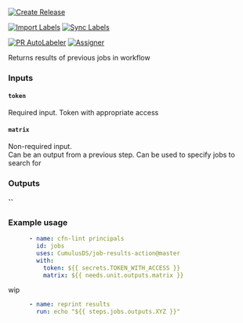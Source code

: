 [![Create Release](https://github.com/CumulusDS/job-results-action/actions/workflows/release.yml/badge.svg)](https://github.com/CumulusDS/job-results-action/actions/workflows/release.yml)  

[![Import Labels](https://github.com/CumulusDS/job-results-action/actions/workflows/labels_import.yml/badge.svg)](https://github.com/CumulusDS/job-results-action/actions/workflows/labels_import.yml)  [![Sync Labels](https://github.com/CumulusDS/job-results-action/actions/workflows/labels_sync.yml/badge.svg)](https://github.com/CumulusDS/job-results-action/actions/workflows/labels_sync.yml)  

[![PR AutoLabeler](https://github.com/CumulusDS/job-results-action/actions/workflows/autolabeler.yml/badge.svg)](https://github.com/CumulusDS/job-results-action/actions/workflows/autolabeler.yml)  [![Assigner](https://github.com/CumulusDS/job-results-action/actions/workflows/assign.yml/badge.svg)](https://github.com/CumulusDS/job-results-action/actions/workflows/assign.yml)  

Returns results of previous jobs in workflow

### Inputs
#### `token`
Required input.  Token with appropriate access

#### `matrix`
Non-required input.  
Can be an output from a previous step.  Can be used to specify jobs to search for
 
### Outputs
#### ``

### Example usage
```yaml
      - name: cfn-lint principals
        id: jobs
        uses: CumulusDS/job-results-action@master
        with:
          token: ${{ secrets.TOKEN_WITH_ACCESS }}
          matrix: ${{ needs.unit.outputs.matrix }}
```

wip

```yaml
      - name: reprint results
        run: echo "${{ steps.jobs.outputs.XYZ }}" 
```

